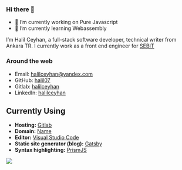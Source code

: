### Hi there 👋
- 🔭 I’m currently working on Pure Javascript
- 🌱 I’m currently learning Webassembly

I’m Halil Ceyhan, a full-stack software developer, technical writer from Ankara TR. I currently work as a front end engineer for [SEBIT](https://www.sebit.com.tr/index-en.html)

### Around the web

- Email: [halilceyhan@yandex.com](mailto:halilceyhan@yandex.com)
- GitHub: [halil07](https://github.com/halil07)
- Gitlab: [halilceyhan](https://gitlab.com/halilceyhan)
- LinkedIn: [halilceyhan](https://www.linkedin.com/in/halil-ceyhan-735430128/)


## Currently Using

- **Hosting:** [Gitlab](https://gitlab.com/halilceyhan)
- **Domain:** [Name](https://halilceyhan.com)
- **Editor:** [Visual Studio Code](https://code.visualstudio.com/)
- **Static site generator (blog):** [Gatsby](https://gatsbyjs.org)
- **Syntax highlighting:** [PrismJS](http://prismjs.com/)


<img src="https://github-readme-stats.vercel.app/api?username=halil07&show_icons=true&theme=radical" />
